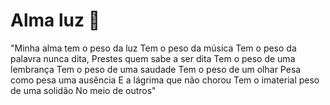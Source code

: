 # Alma luz :high_brightness:



"Minha alma tem o peso da luz
Tem o peso da música
Tem o peso da palavra nunca dita,
Prestes quem sabe a ser dita
Tem o peso de uma lembrança
Tem o peso de uma saudade
Tem o peso de um olhar
Pesa como pesa uma ausência
E a lágrima que não chorou
Tem o imaterial peso de uma solidão
No meio de outros"
